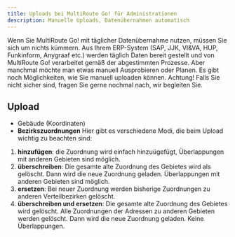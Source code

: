 ```yaml
---
title: Uploads bei MultiRoute Go! für Administrationen
description: Manuelle Uploads, Datenübernahmen automatisch
---
```


Wenn Sie MultiRoute Go! mit täglicher Datenübernahme nutzen, müssen Sie sich um nichts kümmern. Aus Ihrem ERP-System (SAP, JJK, VI&VA, HUP, Funkinform, Anygraaf etc.) werden täglich Daten bereit gestellt und von MultiRoute Go! verarbeitet gemäß der abgestimmten Prozesse.
Aber manchmal möchte man etwas manuell Ausprobieren oder Planen. Es gibt noch Möglichkeiten, wie Sie manuell uploaden können.
Achtung! Falls Sie nicht sicher sind, fragen Sie gerne nochmal nach, wir begleiten Sie.

## Upload ##
* Gebäude (Koordinaten)
* **Bezirkszuordnungen**
Hier gibt es verschiedene Modi, die beim Upload wichtig zu beachten sind:
1. **hinzufügen**: die Zuordnung wird einfach hinzuügefügt, Überlappungen mit anderen Gebieten sind möglich.
2. **überschreiben**: Die gesamte alte Zuordnung des Gebietes wird als gelöscht. Dann wird die neue Zuordnung geladen. Überlappungen mit anderen Gebieten sind möglich.
3. **ersetzen**: Bei neuer Zuordnung werden bisherige Zuordnungen zu anderen Verteilbezirken gelöscht.
4. **überschreiben und ersetzen**: Die gesamte alte Zuordnung des Gebietes wird gelöscht. Alle Zuordnungen der Adressen zu anderen Gebieten werden gelöscht. Dann wird die neue Zuordnung geladen. Keine Überlappungen.


